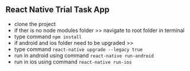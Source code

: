 ## React Native Trial Task App
- clone the project
- if ther is no node modules folder >> navigate to root folder in terminal
- type command `npm install`
- if android and ios folder need to be upgraded >> 
- type command `react-native upgrade --legacy true`
- run in android using command `react-native run-android`
- run in ios using command `react-native run-ios`


